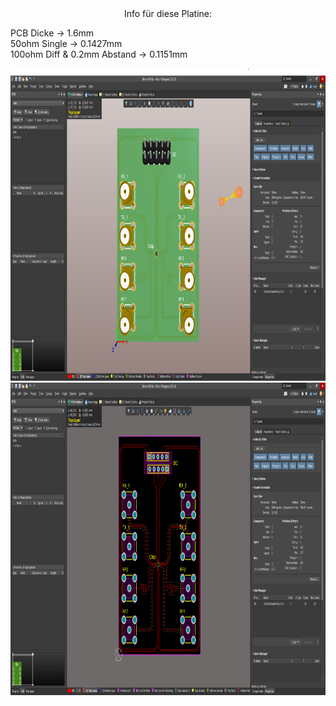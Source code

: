 <div align=center>
	Info für diese Platine:  
</div>  

PCB Dicke -> 1.6mm  
50ohm Single -> 0.1427mm  
100ohm Diff & 0.2mm Abstand -> 0.1151mm  

<div align=center>
	<img src="https://github.com/myry07/RFPCB_Tutorial/blob/main/03_Aufbau/3d.png" width="1000" height="500">  
	<img src="https://github.com/myry07/RFPCB_Tutorial/blob/main/03_Aufbau/2d.png" width="1000" height="500"> 
</div>